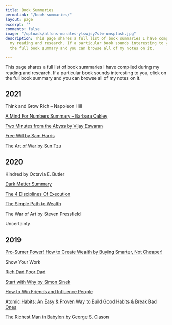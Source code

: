 ```yaml
---
title: Book Summaries
permalink: "/book-summaries/"
layout: page
excerpt: ''
comments: false
image: "/uploads/alfons-morales-ylswjsy7stw-unsplash.jpg"
description: This page shares a full list of book summaries I have compiled during
  my reading and research. If a particular book sounds interesting to you, click on
  the full book summary and you can browse all of my notes on it.

---
```

This page shares a full list of book summaries I have compiled during my reading and research. If a particular book sounds interesting to you, click on the full book summary and you can browse all of my notes on it.

## 2021

Think and Grow Rich – Napoleon Hill

[A Mind For Numbers Summary – Barbara Oakley](https://bakarimustafa.com/book-summaries/a-mind-for-numbers-summary-barbara-oakley)

[Two Minutes from the Abyss by Vijay Eswaran](https://bakarimustafa.com/book-summaries/two-minutes-from-the-abyss-by-vijay-eswaran/)

[Free Will by Sam Harris](https://bakarimustafa.com/book-summaries/free-will-by-sam-harris/)

[The Art of War by Sun Tzu](https://bakarimustafa.com/book-summaries/the-art-of-war-by-sun-tzu/)

## 2020

Kindred by Octavia E. Butler

[Dark Matter Summary](/book-summaries/dark-matter-summary "Dark Matter")

[The 4 Disciplines Of Execution](/book-summaries/the-4-disciplines-of-execution/ "The 4 Disciplines Of Execution")

[The Simple Path to Wealth](/book-summaries/personal-finance/the-simple-path-to-wealth/ "The Simple Path to Wealth")

The War of Art by Steven Pressfield

Uncertainty

## 2019

[Pro-Sumer Power! How to Create Wealth by Buying Smarter, Not Cheaper!](/book-summaries/business/prosumer-power-by-dr-bill-quain-book/)

Show Your Work

[Rich Dad Poor Dad](/book-summaries/personal-finance/rich-dad-poor-dad/ "Rich Dad Poor Dad")

[Start with Why by Simon Sinek](/book-summaries/business/start-with-why/ "Start with Why by Simon Sinek")

[How to Win Friends and Influence People](/book-summaries/self-help/how-to-win-friends-and-influence-people/ "How to Win Friends and Influence People")

[Atomic Habits: An Easy & Proven Way to Build Good Habits & Break Bad Ones](/book-summaries/atomic-habits-by-james-clear/ "Atomic Habits")

[The Richest Man in Babylon by George S. Clason](/book-summaries/the-richest-man-in-babylon/ "The Richest Man in Babylon by George S. Clason")